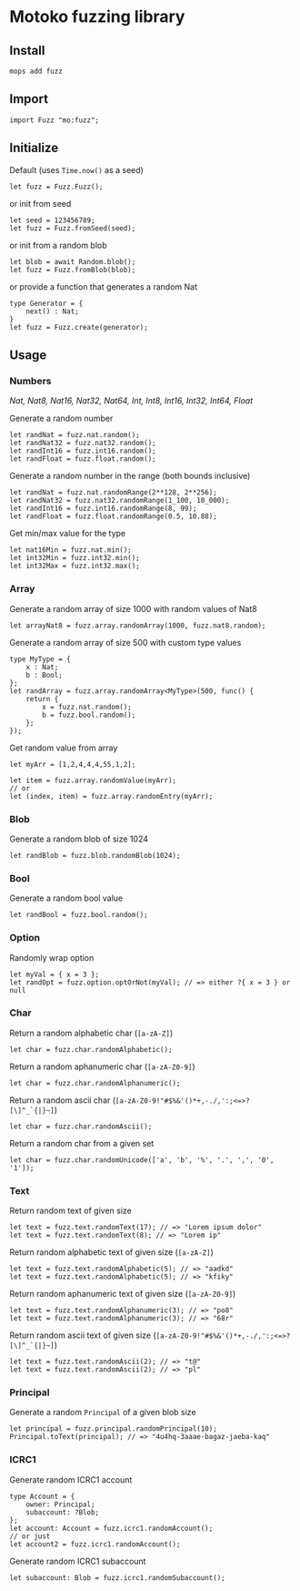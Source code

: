 # Motoko fuzzing library

## Install
```
mops add fuzz
```

## Import
```motoko
import Fuzz "mo:fuzz";
```

## Initialize
Default (uses `Time.now()` as a seed)
```motoko
let fuzz = Fuzz.Fuzz();
```

or init from seed
```motoko
let seed = 123456789;
let fuzz = Fuzz.fromSeed(seed);
```

or init from a random blob
```motoko
let blob = await Random.blob();
let fuzz = Fuzz.fromBlob(blob);
```

or provide a function that generates a random Nat
```motoko
type Generator = {
	next() : Nat;
}
let fuzz = Fuzz.create(generator);
```

## Usage

### Numbers
*Nat, Nat8, Nat16, Nat32, Nat64, Int, Int8, Int16, Int32, Int64, Float*

Generate a random number
```motoko
let randNat = fuzz.nat.random();
let randNat32 = fuzz.nat32.random();
let randInt16 = fuzz.int16.random();
let randFloat = fuzz.float.random();
```

Generate a random number in the range (both bounds inclusive)
```motoko
let randNat = fuzz.nat.randomRange(2**128, 2**256);
let randNat32 = fuzz.nat32.randomRange(1_100, 10_000);
let randInt16 = fuzz.int16.randomRange(8, 99);
let randFloat = fuzz.float.randomRange(0.5, 10.88);
```

Get min/max value for the type
```motoko
let nat16Min = fuzz.nat.min();
let int32Min = fuzz.int32.min();
let int32Max = fuzz.int32.max();
```

### Array

Generate a random array of size 1000 with random values of Nat8
```motoko
let arrayNat8 = fuzz.array.randomArray(1000, fuzz.nat8.random);
```

Generate a random array of size 500 with custom type values
```motoko
type MyType = {
	x : Nat;
	b : Bool;
};
let randArray = fuzz.array.randomArray<MyType>(500, func() {
	return {
		x = fuzz.nat.random();
		b = fuzz.bool.random();
	};
});
```

Get random value from array
```motoko
let myArr = [1,2,4,4,4,55,1,2];

let item = fuzz.array.randomValue(myArr);
// or
let (index, item) = fuzz.array.randomEntry(myArr);
```

### Blob
Generate a random blob of size 1024
```motoko
let randBlob = fuzz.blob.randomBlob(1024);
```

### Bool
Generate a random bool value
```motoko
let randBool = fuzz.bool.random();
```

### Option
Randomly wrap option
```motoko
let myVal = { x = 3 };
let randOpt = fuzz.option.optOrNot(myVal); // => either ?{ x = 3 } or null
```

### Char
Return a random alphabetic char (`[a-zA-Z]`)
```motoko
let char = fuzz.char.randomAlphabetic();
```

Return a random aphanumeric char (`[a-zA-Z0-9]`)
```motoko
let char = fuzz.char.randomAlphanumeric();
```

Return a random ascii char (```[a-zA-Z0-9!"#$%&'()*+,-./,':;<=>?[\]^_`{|}~]```)
```motoko
let char = fuzz.char.randomAscii();
```

Return a random char from a given set
```motoko
let char = fuzz.char.randomUnicode(['a', 'b', '%', '.', ',', '0', '1']);
```

### Text
Return random text of given size
```motoko
let text = fuzz.text.randomText(17); // => "Lorem ipsum dolor"
let text = fuzz.text.randomText(8); // => "Lorem ip"
```

Return random alphabetic text of given size (`[a-zA-Z]`)
```motoko
let text = fuzz.text.randomAlphabetic(5); // => "aadkd"
let text = fuzz.text.randomAlphabetic(5); // => "kfiky"
```

Return random aphanumeric text of given size (`[a-zA-Z0-9]`)
```motoko
let text = fuzz.text.randomAlphanumeric(3); // => "po8"
let text = fuzz.text.randomAlphanumeric(3); // => "68r"
```

Return random ascii text of given size (```[a-zA-Z0-9!"#$%&'()*+,-./,':;<=>?[\]^_`{|}~]```)
```motoko
let text = fuzz.text.randomAscii(2); // => "t@"
let text = fuzz.text.randomAscii(2); // => "pl"
```

### Principal
Generate a random `Principal` of a given blob size
```motoko
let principal = fuzz.principal.randomPrincipal(10);
Principal.toText(principal); // => "4u4hq-3aaae-bagaz-jaeba-kaq"
```

### ICRC1
Generate random ICRC1 account
```motoko
type Account = {
	owner: Principal;
	subaccount: ?Blob;
};
let account: Account = fuzz.icrc1.randomAccount();
// or just
let account2 = fuzz.icrc1.randomAccount();
```

Generate random ICRC1 subaccount
```motoko
let subaccount: Blob = fuzz.icrc1.randomSubaccount();
```